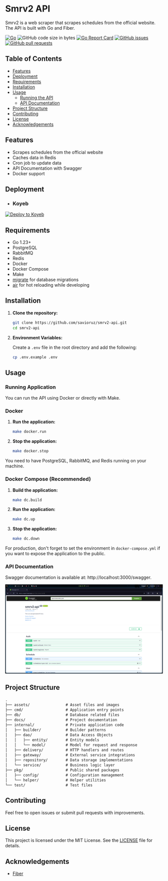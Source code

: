 # Smrv2 API

Smrv2 is a web scraper that scrapes schedules from the official website. The API is built with Go and Fiber.

[![Go](https://img.shields.io/github/go-mod/go-version/savioruz/smrv2-api)](https://golang.org/)
![GitHub code size in bytes](https://img.shields.io/github/languages/code-size/savioruz/smrv2-api)
[![Go Report Card](https://goreportcard.com/badge/github.com/savioruz/smrv2-api)](https://goreportcard.com/report/github.com/savioruz/smrv2-api)
[![GitHub issues](https://img.shields.io/github/issues/savioruz/smrv2-api)](https://goreportcard.com/report/github.com/savioruz/smrv2-api)
[![GitHub pull requests](https://img.shields.io/github/issues-pr/savioruz/smrv2-api)](https://goreportcard.com/report/github.com/savioruz/smrv2-api)

## Table of Contents

- [Features](#features)
- [Deployment](#deployment)
- [Requirements](#requirements)
- [Installation](#installation)
- [Usage](#usage)
  - [Running the API](#running-the-api)
  - [API Documentation](#api-documentation)
- [Project Structure](#project-structure)
- [Contributing](#contributing)
- [License](#license)
- [Acknowledgements](#acknowledgements)

## Features

- Scrapes schedules from the official website
- Caches data in Redis
- Cron job to update data
- API Documentation with Swagger
- Docker support

## Deployment

- ### Koyeb
[![Deploy to Koyeb](https://www.koyeb.com/static/images/deploy/button.svg)](https://app.koyeb.com/deploy?name=smrv2-api&repository=savioruz%2Fsmrv2-api&branch=main&builder=dockerfile&instance_type=free&regions=was&env%5BAPP_DOMAIN%5D=&env%5BAPP_ENV%5D=production&env%5BAPP_KEY_PASSWORD%5D=%7B%7B+secret.APP_KEY_PASSWORD+%7D%7D&env%5BAPP_LOG_LEVEL%5D=1&env%5BAPP_NAME%5D=smrv2-api&env%5BAPP_PORT%5D=3000&env%5BAPP_SALT_PASSWORD%5D=%7B%7B+secret.APP_SALT_PASSWORD+%7D%7D&env%5BDB_HOST%5D=&env%5BDB_NAME%5D=&env%5BDB_PASSWORD%5D=%7B%7B+secret.DB_PASSWORD+%7D%7D&env%5BDB_PORT%5D=5432&env%5BDB_SSL_MODE%5D=require&env%5BDB_TIMEZONE%5D=Asia%2FJakarta&env%5BDB_USER%5D=&env%5BJWT_ACCESS_EXPIRY%5D=1d&env%5BJWT_REFRESH_EXPIRY%5D=30d&env%5BJWT_SECRET%5D=%7B%7B+secret.JWT_SECRET+%7D%7D&env%5BMAIL_VERIFY_REDIRECT%5D=http%3A%2F%2F127.0.0.1%3A3000%2Fapi%2Fv1%2Fdocs&env%5BRABBITMQ_HOST%5D=&env%5BRABBITMQ_PASSWORD%5D=%7B%7B+secret.RABBITMQ_PASSWORD+%7D%7D&env%5BRABBITMQ_PORT%5D=5672&env%5BRABBITMQ_USERNAME%5D=&env%5BRABBITMQ_VHOST%5D=&env%5BREDIS_DB%5D=0&env%5BREDIS_HOST%5D=&env%5BREDIS_PASSWORD%5D=%7B%7B+secret.REDIS_PASSWORD+%7D%7D&env%5BREDIS_PORT%5D=18643&env%5BSMTP_HOST%5D=smtp.gmail.com&env%5BSMTP_PASSWORD%5D=%7B%7B+secret.SMTP_PASSWORD+%7D%7D&env%5BSMTP_PORT%5D=465&env%5BSMTP_USERNAME%5D=&ports=3000%3Bhttp%3B%2F&hc_protocol%5B3000%5D=tcp&hc_grace_period%5B3000%5D=5&hc_interval%5B3000%5D=30&hc_restart_limit%5B3000%5D=3&hc_timeout%5B3000%5D=5&hc_path%5B3000%5D=%2F&hc_method%5B3000%5D=get)

## Requirements

- Go 1.23+
- PostgreSQL
- RabbitMQ
- Redis
- Docker
- Docker Compose
- Make
- [migrate](https://github.com/golang-migrate/migrate-cli) for database migrations
- [air](https://github.com/air-verse/air) for hot reloading while developing

## Installation

1. **Clone the repository:**

    ```bash
    git clone https://github.com/savioruz/smrv2-api.git
    cd smrv2-api
    ```

2. **Environment Variables:**

   Create a `.env` file in the root directory and add the following:

    ```bash
    cp .env.example .env
    ```

## Usage

### Running Application

You can run the API using Docker or directly with Make.

### Docker

1. **Run the application:**

    ```bash
    make docker.run
    ```

2. **Stop the application:**

    ```bash
    make docker.stop
    ```

You need to have PostgreSQL, RabbitMQ, and Redis running on your machine.

### Docker Compose (Recommended)

1. **Build the application:**

    ```bash
    make dc.build
    ```

2. **Run the application:**

    ```bash
    make dc.up
    ```

3. **Stop the application:**

    ```bash
    make dc.down
    ```

For production, don't forget to set the environment in `docker-compose.yml` if you want to expose the application to the public.

### API Documentation

Swagger documentation is available at: http://localhost:3000/swagger.

![Preview](/assets/preview.png)

## Project Structure

```
.
├── assets/                # Asset files and images
├── cmd/                   # Application entry points
├── db/                    # Database related files
├── docs/                  # Project documentation
├── internal/              # Private application code
│   ├── builder/           # Builder patterns
│   ├── dao/               # Data Access Objects
│   │   ├── entity/        # Entity models
│   │   └── model/         # Model for request and response
│   ├── delivery/          # HTTP handlers and routes
│   ├── gateway/           # External service integrations
│   ├── repository/        # Data storage implementations
│   └── service/           # Business logic layer
├── pkg/                   # Public shared packages
│   ├── config/            # Configuration management
│   └── helper/            # Helper utilities
└── test/                  # Test files
```

## Contributing

Feel free to open issues or submit pull requests with improvements.

## License

This project is licensed under the MIT License. See the [LICENSE](LICENSE) file for details.

## Acknowledgements

- [Fiber](https://github.com/gofiber/fiber)
